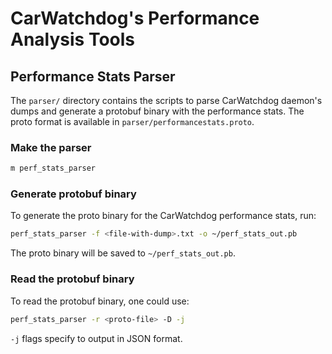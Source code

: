 # CarWatchdog's Performance Analysis Tools

## Performance Stats Parser
The `parser/` directory contains the scripts to parse CarWatchdog daemon's dumps
and generate a protobuf binary with the performance stats. The proto format is
available in `parser/performancestats.proto`.

### Make the parser

```bash
m perf_stats_parser
```

### Generate protobuf binary
To generate the proto binary for the CarWatchdog performance stats, run:
```bash
perf_stats_parser -f <file-with-dump>.txt -o ~/perf_stats_out.pb
```

The proto binary will be saved to `~/perf_stats_out.pb`.

### Read the protobuf binary
To read the protobuf binary, one could use:

```bash
perf_stats_parser -r <proto-file> -D -j
```

`-j` flags specify to output in JSON format.